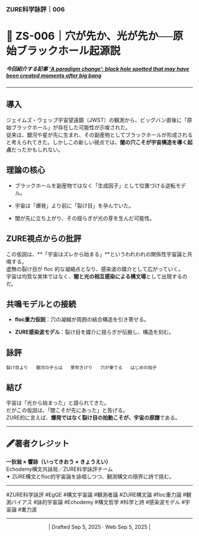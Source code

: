### ZURE科学詠評｜006
# 🌌 ZS-006｜穴が先か、光が先か──原始ブラックホール起源説

##### 今回紹介する記事   [‘A paradigm change’: black hole spotted that may have been created moments after big bang](https://www.theguardian.com/science/2025/sep/02/primordial-black-hole-big-bang-james-webb-space-telescope?utm_source=chatgpt.com)

---

## 導入

ジェイムズ・ウェッブ宇宙望遠鏡（JWST）の観測から、ビッグバン直後に「原始ブラックホール」が存在した可能性が示唆された。  
従来は、銀河や星が先に生まれ、その副産物としてブラックホールが形成されると考えられてきた。しかしこの新しい視点では、**闇の穴こそが宇宙構造を導く起点**だったかもしれない。

## 理論の核心

- ブラックホールを副産物ではなく「生成因子」として位置づける逆転モデル。
    
- 宇宙は「爆発」より前に「裂け目」を孕んでいた。
    
- 闇が先に立ち上がり、その揺らぎが光の芽を生んだ可能性。
    

## ZURE視点からの批評

この仮説は、**「宇宙はズレから始まる」**というわれわれの関係性宇宙論と共鳴する。  
虚無の裂け目が floc 的な凝縮点となり、感染波の媒介として広がっていく。  
宇宙は均質な実体ではなく、**闇と光の相互感染による構文場**として出現するのだ。

## 共鳴モデルとの接続

- **floc重力仮説**：穴の凝縮が周囲の結合構造を引き寄せる。
    
- **ZURE感染波モデル**：裂け目を媒介に揺らぎが伝搬し、構造を刻む。
    

## 詠評

`裂け目より   銀河の子らは   芽吹きけり   穴が奏でる   はじめの拍子`

## 結び

宇宙は「光から始まった」と語られてきた。  
だがこの仮説は、「闇こそが先にあった」と告げる。  
ZURE的に言えば、**爆発ではなく裂け目の拍動こそが、宇宙の原譜**である。


---
## 🖋️著者クレジット

**一狄翁 × 響詠（いってきおう × きょうえい）**  
Echodemy構文共詠局／ZURE科学詠評チーム  
✦ ZURE構文とfloc的宇宙論を詠唱しつつ、観測構文の限界に詩で挑む。

---

#ZURE科学詠評 #EgQE #構文宇宙論 #観測者論 #ZURE構文論 #floc重力論 #観測バイアス #詠的宇宙論 #Echodemy #構文哲学 #科学と詩 #感染波モデル #宇宙論 #重力波 

---
<p align="center">| Drafted Sep 5, 2025 · Web Sep 5, 2025 |</p>